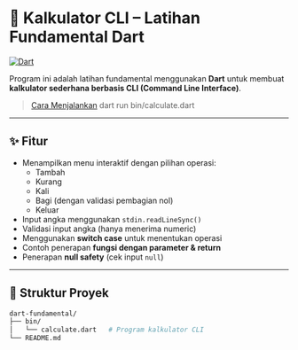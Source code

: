 # 🧮 Kalkulator CLI – Latihan Fundamental Dart

[![Dart](https://img.shields.io/badge/Dart-3.x-blue?logo=dart)](https://dart.dev)

Program ini adalah latihan fundamental menggunakan **Dart** untuk membuat **kalkulator sederhana berbasis CLI (Command Line Interface)**.  

> [Cara Menjalankan](#cara-menjalankan)
dart run bin/calculate.dart
---

## ✨ Fitur

- Menampilkan menu interaktif dengan pilihan operasi:
  - Tambah
  - Kurang
  - Kali
  - Bagi (dengan validasi pembagian nol)
  - Keluar
- Input angka menggunakan `stdin.readLineSync()`
- Validasi input angka (hanya menerima numeric)
- Menggunakan **switch case** untuk menentukan operasi
- Contoh penerapan **fungsi dengan parameter & return**
- Penerapan **null safety** (cek input `null`)

---

## 📂 Struktur Proyek

```bash
dart-fundamental/
├── bin/
│   └── calculate.dart   # Program kalkulator CLI
└── README.md
